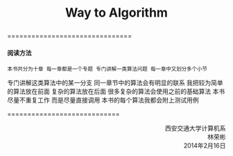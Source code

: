 # <p align="center">Way to Algorithm</p>

===============================

#### 阅读方法                       
	
	本书共分为十章 每一章都是一个专题 专门讲解一类算法问题 每一章中又划分多个小节 
专门讲解这类算法中的某一分支 
	同一章节中的算法会有明显的联系 我把较为简单的算法放在前面 复杂的算法放在后面 
很多复杂的算法会使用之前的基础算法 本书尽量不重复工作 而是尽量直接调用 
	本书的每个算法我都会附上测试用例
	
	
============================
<p align="right">西安交通大学计算机系</br>林荣彬     </br>2014年2月16日</p>
